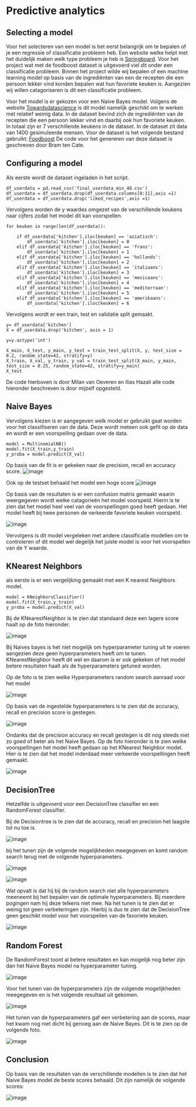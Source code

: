 
# Predictive analytics

## Selecting a model
Voor het selecteren van een model is het eerst belangrijk om te bepalen of je een regressie of classificatie probleem heb. Een website welke helpt met het duidelijk maken welk type probleem je heb is [Springboard](https://www.springboard.com/blog/data-science/regression-vs-classification/#:~:text=Regression%20vs%20Classification%20in%20Machine%20Learning%3A%20Understanding%20the%20Difference,classification%20predicts%20discrete%20class%20labels.). Voor het project wat met de foodboost dataset is uitgevoerd viel dit onder een classificatie probleem. Binnen het project wilde wij bepalen of een machine learning model op basis van de ingrediënten van een de recepten die een persoon lekker vind konden bepalen wat hun favoriete keuken is. Aangezien wij willen catagoriseren is dit een classificatie probleem.

Voor het model is er gekozen voor een Naive Bayes model. Volgens de website [Towardsdatascience](https://towardsdatascience.com/top-machine-learning-algorithms-for-classification-2197870ff501) is dit model namelijk geschikt om te werken met relatief weinig data. In de dataset bevind zich de ingrediënten van de recepten die een persoon lekker vind en daarbij ook hun favoriete keuken. In totaal zijn er 7 verschillende keukens in de dataset. In de dataset zit data van 1400 gesimuleerde mensen. Voor de dataset is het volgende bestand gebruikt: [Foodboost](https://github.com/BrianWolvers/ADS/blob/main/final_userdata_min_40.csv) De code voor het genereren van deze dataset is geschreven door Bram ten Cate.

## Configuring a model
Als eerste wordt de dataset ingeladen in het script. 
```
df_userdata = pd.read_csv('final_userdata_min_40.csv')                
df_userdata = df_userdata.drop(df_userdata.columns[0:11],axis =1)
df_userdata = df_userdata.drop('liked_recipes',axis =1)
```
Vervolgens worden de y waardes omgezet van de verschillende keukens naar cijfers zodat het model dit kan voorspellen.
```
for keuken in range(len(df_userdata)):
    
    if df_userdata['kitchen'].iloc[keuken] == 'aziatisch':
        df_userdata['kitchen'].iloc[keuken] = 0
    elif df_userdata['kitchen'].iloc[keuken] == 'frans':
        df_userdata['kitchen'].iloc[keuken] = 1
    elif df_userdata['kitchen'].iloc[keuken] == 'hollands':
        df_userdata['kitchen'].iloc[keuken] = 2
    elif df_userdata['kitchen'].iloc[keuken] == 'italiaans':
        df_userdata['kitchen'].iloc[keuken] = 3
    elif df_userdata['kitchen'].iloc[keuken] == 'mexicaans':
        df_userdata['kitchen'].iloc[keuken] = 4
    elif df_userdata['kitchen'].iloc[keuken] == 'mediterraan':
        df_userdata['kitchen'].iloc[keuken] = 5
    elif df_userdata['kitchen'].iloc[keuken] == 'amerikaans':
        df_userdata['kitchen'].iloc[keuken] = 6
``` 
Vervolgens wordt er een train, test en validatie split gemaakt.
```
y= df_userdata['kitchen']
X = df_userdata.drop('kitchen', axis = 1)

y=y.astype('int')

X_main, X_test, y_main, y_test = train_test_split(X, y, test_size = 0.2, random_state=42, stratify=y)
X_train, X_val, y_train, y_val = train_test_split(X_main, y_main, test_size = 0.25, random_state=42, stratify=y_main)
X_test
``` 
De code hierboven is door Milan van Oeveren en Ilias Hazali alle code hieronder beschreven is door mijzelf opgesteld.

## Naive Bayes
Vervolgens kiezen is er aangegeven welk model er gebruikt gaat worden voor het classifiseren van de data. Deze wordt meteen ook gefit op de data en wordt er een voorspelling gedaan over de data.
```
model = MultinomialNB()
model.fit(X_train,y_train)
y_proba = model.predict(X_val)
```
Op basis van de fit is er gekeken naar de precision, recall en accuracy score.
![image](https://user-images.githubusercontent.com/121485743/214257973-501765dc-1692-40e1-abcb-f95f924313ca.png)

Ook op de testset behaald het model een hoge score
![image](https://user-images.githubusercontent.com/121485743/214258255-55ede299-eaf2-43a2-98a0-ac157a1bc314.png)

Op basis van de resultaten is er een confusion matrix gemaakt waarin weergegeven wordt welke catagorieën het model voorspeld. Hierin is te zien dat het model heel veel van de voorspellingen goed heeft gedaan. Het model heeft bij twee personen de verkeerde favoriete keuken voorspeld. 

![image](https://user-images.githubusercontent.com/121485743/214258718-dfca971e-6d09-44ec-b9d5-2839e897a41b.png)

Vervolgens is dit model vergeleken met andere classificatie modellen om te controleren of dit model wel degelijk het juiste model is voor het voorspellen van de Y waarde.

## KNearest Neighbors

als eerste is er een vergelijking gemaakt met een K nearest Neighbors model. 
```
model = KNeighborsClassifier()
model.fit(X_train,y_train)
y_proba = model.predict(X_val)
```

Bij de KNearestNeighbor is te zien dat standaard deze een lagere score haalt op de foto hieronder. 

![image](https://user-images.githubusercontent.com/121485743/214269746-d5762bf9-1091-4806-83f7-7bc95a97a751.png)

Bij Naives bayes is het niet mogelijk om hyperparameter tuning uit te voeren aangezien deze geen hyperparameters heeft om te tunen. KNearestNeighbor heeft dit wel en daarom is er ook gekeken of het model betere resultaten haalt als de hyperparameters getuned worden.

Op de foto is te zien welke Hyperparameters random search aanraad voor het model

![image](https://user-images.githubusercontent.com/121485743/214273220-dd6017df-b2bf-41ee-9e26-138ef7bd0278.png)

Op basis van de ingestelde hyperparameters is te zien dat de accuracy, recall en precision score is gestegen.

![image](https://user-images.githubusercontent.com/121485743/214273350-95dd58ad-dfc8-4976-a915-60dd45231852.png)

Ondanks dat de precision accuracy en recall gestegen is dit nog steeds niet zo goed of beter als het Naive Bayes. Op de foto hieronder is te zien welke voorspellingen het model heeft gedaan op het KNearest Neighbor model. Hier is te zien dat het model inderdaad meer verkeerde voorspellingen heeft gemaakt.

![image](https://user-images.githubusercontent.com/121485743/214273896-b1f31542-c918-4ab5-b302-c79589cf71a7.png)

## DecisionTree

Hetzelfde is uitgevoerd voor een DecisionTree classifier en een RandomForest classifier.

Bij de Decisiontree is te zien dat de accuracy, recall en precision het laagste tot nu toe is.

![image](https://user-images.githubusercontent.com/121485743/214274489-de74561d-5ce7-4bfe-a9ad-7372f52926b9.png)


bij het tunen zijn de volgende mogelijkheden meegegeven en komt random search terug met de volgende hyperparameters.

![image](https://user-images.githubusercontent.com/121485743/214277289-6cac0fe1-b66a-44cb-ad97-d7d8172a7d3f.png)

![image](https://user-images.githubusercontent.com/121485743/214277372-c0840940-436a-4246-b306-a95f57dcd293.png)

Wat opvalt is dat hij bij de random search niet alle hyperparameters meeneemt bij het bepalen van de optimale hyperparameters. Bij meerdere pogingen nam hij deze telkens niet mee. Na het tunen is te zien dat er weinig tot geen verbeteringen zijn. Hierbij is dus te zien dat de DecisionTree geen geschikt model voor het voorspellen van de favoriete keuken.

![image](https://user-images.githubusercontent.com/121485743/214277721-28f2a5cd-6a06-44ef-bcbc-657c883933ec.png)


## Random Forest

De RandomForest toont al betere resultaten en kan mogelijk nog beter zijn dan het Naive Bayes model na hyperparameter tuning.

![image](https://user-images.githubusercontent.com/121485743/214274762-8be18966-bbde-48d4-b647-a2a0f1c2a1cf.png)

Voor het tunen van de hyperparameters zijn de volgende mogelijkheden meegegeven en is het volgende resultaat uit gekomen.

![image](https://user-images.githubusercontent.com/121485743/214280144-58e5236c-0fae-4ccd-8111-f4b1bdf53cb5.png)

Het tunen van de hyperparameters gaf een verbetering aan de scores, maar het kwam nog niet dicht bij genoeg aan de Naive Bayes. Dit is te zien op de volgende foto.

![image](https://user-images.githubusercontent.com/121485743/214280328-e4bf0e01-84b2-4ae3-99ce-f156c5ee0251.png)


## Conclusion

Op basis van de resultaten van de verschillende modellen is te zien dat het Naive Bayes model de beste scores behaald. Dit zijn namelijk de volgende scores:

![image](https://user-images.githubusercontent.com/121485743/214280626-22f9910e-766b-470b-a53f-6e7fd1768b95.png)








